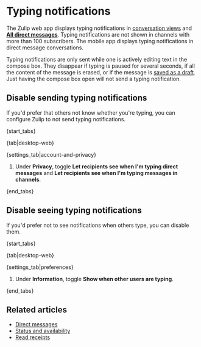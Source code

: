 # Typing notifications

The Zulip web app displays typing notifications in [conversation
views](/help/reading-conversations) and [**All direct
messages**](/help/direct-messages#access-all-dms). Typing
notifications are not shown in channels with more than 100
subscribers. The mobile app displays typing notifications in direct
message conversations.

Typing notifications are only sent while one is actively editing text in
the compose box. They disappear if typing is paused for several seconds,
if all the content of the message is erased, or if the message is
[saved as a draft](/help/view-and-edit-your-message-drafts#save-a-draft).
Just having the compose box open will not send a typing notification.

## Disable sending typing notifications

If you'd prefer that others not know whether you're typing, you can
configure Zulip to not send typing notifications.

{start_tabs}

{tab|desktop-web}

{settings_tab|account-and-privacy}

1. Under **Privacy**, toggle **Let recipients see when I'm typing direct
   messages** and **Let recipients see when I'm typing messages in channels**.

{end_tabs}

## Disable seeing typing notifications

If you'd prefer not to see notifications when others type, you can disable them.

{start_tabs}

{tab|desktop-web}

{settings_tab|preferences}

1. Under **Information**, toggle **Show when other users are typing**.

{end_tabs}

## Related articles

* [Direct messages](/help/direct-messages)
* [Status and availability](/help/status-and-availability)
* [Read receipts](/help/read-receipts)
